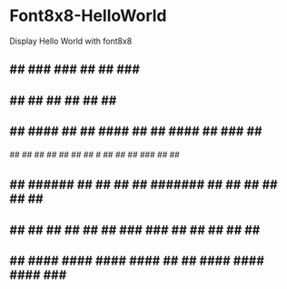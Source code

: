 # Font8x8-HelloWorld
Display Hello World with font8x8
##  ##               ###       ###                          ##   ##                        ###         ###
##  ##                ##        ##                          ##   ##                         ##          ##
##  ##     ####       ##        ##       ####               ##   ##    ####     ## ###      ##          ##
######    ##  ##      ##        ##      ##  ##              ## # ##   ##  ##     ### ##     ##       #####
##  ##    ######      ##        ##      ##  ##              #######   ##  ##     ##  ##     ##      ##  ##
##  ##    ##          ##        ##      ##  ##              ### ###   ##  ##     ##         ##      ##  ##
##  ##     ####      ####      ####      ####               ##   ##    ####     ####       ####      ### ##

